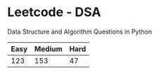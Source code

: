 # Leetcode - DSA

Data Structure and Algorithm Questions in Python

| Easy   |  Medium  | Hard |
|--------|----------|------|
|   123  |    153   |  47  |
